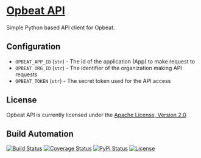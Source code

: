 # [Opbeat API](http://opbeat-api.hive.pt)

Simple Python based API client for Opbeat.

## Configuration

* `OPBEAT_APP_ID` (`str`) - The id of the application (App) to make request to
* `OPBEAT_ORG_ID` (`str`) - The identifier of the organization making API requests
* `OPBEAT_TOKEN` (`str`) - The secret token used for the API access

## License

Opbeat API is currently licensed under the [Apache License, Version 2.0](http://www.apache.org/licenses/).

## Build Automation

[![Build Status](https://travis-ci.org/hivesolutions/opbeat_api.svg?branch=master)](https://travis-ci.org/hivesolutions/opbeat_api)
[![Coverage Status](https://coveralls.io/repos/hivesolutions/opbeat_api/badge.svg?branch=master)](https://coveralls.io/r/hivesolutions/opbeat_api?branch=master)
[![PyPi Status](https://img.shields.io/pypi/v/opbeat_api.svg)](https://pypi.python.org/pypi/opbeat_api)
[![License](http://img.shields.io/badge/license-Apache%202.0-blue.svg)](http://www.apache.org/licenses/)

